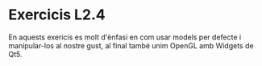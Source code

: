 # Exercicis L2.4
En aquests exericis es molt d'ènfasi en com usar models per defecte i manipular-los al nostre gust, al final també unim OpenGL amb Widgets de Qt5.
